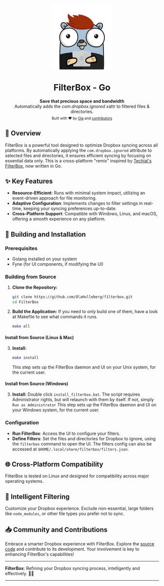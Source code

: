 <div align="center">
  <img src="assets/filterbox-dev.png" alt="You - A developer using FilterBox"/>
  <h1>FilterBox - Go</h1>
</div>

<div align="center">
  <strong>Save that precious space and bandwidth</strong>
</div>
<div align="center">
  Automatically adds the <i>com.dropbox.ignored</i> xattr to filtered files & directories.
</div>

<div align="center">
  <sub>Built with ❤︎ by
  <a href="https://github.com/OlaHulleberg">Ola</a> and
  <a href="https://github.com/OlaHulleberg/filterbox/graphs/contributors">
    contributors
  </a>
</div>

## 🌟 Overview

FilterBox is a powerful tool designed to optimize Dropbox syncing across all platforms. By automatically applying the `com.dropbox.ignored` attribute to selected files and directories, it ensures efficient syncing by focusing on essential data only.
This is a cross-platform "remix" inspired by [Techial's FilterBox](https://github.com/Techial/FilterBox), now written in Go.

## ✨ Key Features

- **Resource-Efficient**: Runs with minimal system impact, utilizing an event-driven approach for file monitoring.
- **Adaptive Configuration**: Implements changes to filter settings in real-time, keeping your syncing preferences up-to-date.
- **Cross-Platform Support**: Compatible with Windows, Linux, and macOS, offering a smooth experience on any platform.

## 🔧 Building and Installation

### Prerequisites

- Golang installed on your system
- Fyne (for UI components, if modifying the UI)

### Building from Source

1. **Clone the Repository:**

   ```bash
   git clone https://github.com/OlaHulleberg/filterbox.git
   cd FilterBox
   ```

2. **Build the Application:**
   If you need to only build one of them, have a look at Makefile to see what commands it runs.
   ```bash
   make all
   ```

#### Install from Source **(Linux & Mac)**

3. **Install:**
   ```bash
   make install
   ```
   This step sets up the FilterBox daemon and UI on your Unix system, for the current user.

#### Install from Source **(Windows)**

3. **Install:**
   Double click `install_filterbox.bat`.
   The script requires Administrator rights, but will relaunch with them by itself. If not, simply `Run as Administrator`
   This step sets up the FilterBox daemon and UI on your Windows system, for the current user.

### Configuration

- **Run FilterBox**: Access the UI to configure your filters.
- **Define Filters**: Set the files and directories for Dropbox to ignore, using the `filterbox` command to open the UI. The filters config can also be accessed at `$HOME/.local/share/filterbox/filters.json`.

## 🌐 Cross-Platform Compatibility

FilterBox is tested on Linux and designed for compatibility across major operating systems.

## 📖 Intelligent Filtering

Customize your Dropbox experience. Exclude non-essential, large folders like `node_modules`, or other file types you prefer not to sync.

## 📥 Community and Contributions

Embrace a smarter Dropbox experience with FilterBox. Explore the [source code](https://github.com/OlaHulleberg/filterbox) and contribute to its development. Your involvement is key to enhancing FilterBox's capabilities!

---

**FilterBox**: Refining your Dropbox syncing process, intelligently and effectively. 🚀🌟

---
